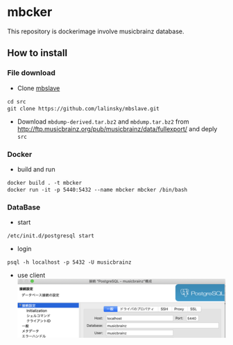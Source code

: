 # mbcker

This repository is dockerimage involve musicbrainz database.

## How to install

### File download
- Clone [mbslave](https://github.com/lalinsky/mbslave)

```
cd src
git clone https://github.com/lalinsky/mbslave.git
```


- Download `mbdump-derived.tar.bz2` and `mbdump.tar.bz2` from http://ftp.musicbrainz.org/pub/musicbrainz/data/fullexport/ and deply `src`

### Docker

- build and run

``` shell
docker build . -t mbcker
docker run -it -p 5440:5432 --name mbcker mbcker /bin/bash
```

### DataBase

- start

```shell
/etc/init.d/postgresql start
```

- login

```shell
psql -h localhost -p 5432 -U musicbrainz
```

- use client
![p1](https://raw.githubusercontent.com/RottenFruits/mbcker/master/file/スクリーンショット%202019-11-22%2021.29.30.png "p1")